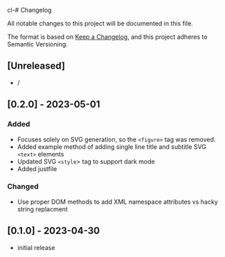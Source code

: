cl-# Changelog

All notable changes to this project will be documented in this file.

The format is based on [Keep a Changelog], and this project adheres to Semantic Versioning.

## [Unreleased]

- /

## [0.2.0] - 2023-05-01

### Added

- Focuses solely on SVG generation, so the `<figure>` tag was removed.
- Added example method of adding single line title and subtitle SVG `<text>` elements
- Updated SVG `<style`> tag to support dark mode
- Added justfile

### Changed

- Use proper DOM methods to add XML namespace attributes vs hacky string replacment

## [0.1.0] - 2023-04-30

- initial release

<!-- Links -->
[keep a changelog]: https://keepachangelog.com/en/1.0.0/
[semantic versioning]: https://semver.org/spec/v2.0.0.html

